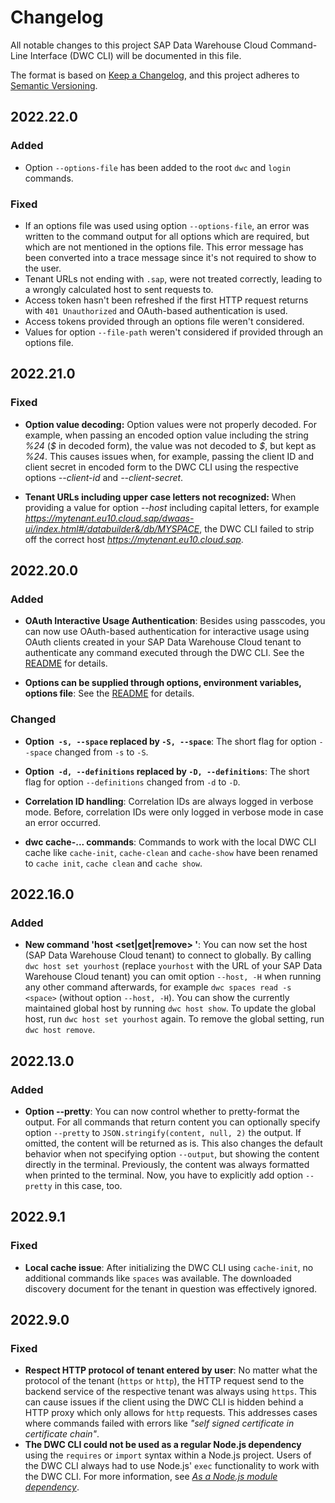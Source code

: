 # Changelog

All notable changes to this project SAP Data Warehouse Cloud Command-Line Interface (DWC CLI) will be documented in this file.

The format is based on [Keep a Changelog](https://keepachangelog.com/en/1.0.0/),
and this project adheres to [Semantic Versioning](https://semver.org/spec/v2.0.0.html).

## 2022.22.0

### Added

- Option `--options-file` has been added to the root `dwc` and `login` commands.

### Fixed

- If an options file was used using option `--options-file`, an error was written to the command output for all options which are required, but which are not mentioned in the options file. This error message has been converted into a trace message since it's not required to show to the user.
- Tenant URLs not ending with `.sap`, were not treated correctly, leading to a wrongly calculated host to sent requests to.
- Access token hasn't been refreshed if the first HTTP request returns with `401 Unauthorized` and OAuth-based authentication is used.
- Access tokens provided through an options file weren't considered.
- Values for option `--file-path` weren't considered if provided through an options file.

## 2022.21.0

### Fixed

- **Option value decoding:** Option values were not properly decoded. For example, when passing an encoded option value including the string _%24_ (_\$_ in decoded form), the value was not decoded to _\$_, but kept as _%24_. This causes issues when, for example, passing the client ID and client secret in encoded form to the DWC CLI using the respective options _--client-id_ and _--client-secret_.

- **Tenant URLs including upper case letters not recognized:** When providing a value for option _--host_ including capital letters, for example *https://mytenant.eu10.cloud.sap/dwaas-ui/index.html#/databuilder&/db/MYSPACE*, the DWC CLI failed to strip off the correct host *https://mytenant.eu10.cloud.sap*.

## 2022.20.0

### Added

- **OAuth Interactive Usage Authentication**: Besides using passcodes, you can now use OAuth-based authentication for interactive usage using OAuth clients created in your SAP Data Warehouse Cloud tenant to authenticate any command executed through the DWC CLI. See the [README](README.md#oauth-interactive-usage) for details.

- **Options can be supplied through options, environment variables, options file**: See the [README](README.md#options-handling) for details.

### Changed

- **Option` -s, --space` replaced by `-S, --space`**: The short flag for option `--space` changed from `-s` to `-S`.

- **Option` -d, --definitions` replaced by `-D, --definitions`**: The short flag for option `--definitions` changed from `-d` to `-D`.

- **Correlation ID handling**: Correlation IDs are always logged in verbose mode. Before, correlation IDs were only logged in verbose mode in case an error occurred.

- **dwc cache-... commands**: Commands to work with the local DWC CLI cache like `cache-init`, `cache-clean` and `cache-show` have been renamed to `cache init`, `cache clean` and `cache show`.

## 2022.16.0

### Added

- **New command 'host <set|get|remove> <host>'**: You can now set the host (SAP Data Warehouse Cloud tenant) to connect to globally. By calling `dwc host set yourhost` (replace `yourhost` with the URL of your SAP Data Warehouse Cloud tenant) you can omit option `--host, -H` when running any other command afterwards, for example `dwc spaces read -s <space>` (without option `--host, -H`). You can show the currently maintained global host by running `dwc host show`. To update the global host, run `dwc host set yourhost` again. To remove the global setting, run `dwc host remove`.

## 2022.13.0

### Added

- **Option --pretty**: You can now control whether to pretty-format the output. For all commands that return content you can optionally specify option `--pretty` to `JSON.stringify(content, null, 2)` the output. If omitted, the content will be returned as is. This also changes the default behavior when not specifying option `--output`, but showing the content directly in the terminal. Previously, the content was always formatted when printed to the terminal. Now, you have to explicitly add option `--pretty` in this case, too.

## 2022.9.1

### Fixed

- **Local cache issue**: After initializing the DWC CLI using `cache-init`, no additional commands like `spaces` was available. The downloaded discovery document for the tenant in question was effectively ignored.

## 2022.9.0

### Fixed

- **Respect HTTP protocol of tenant entered by user**: No matter what the protocol of the tenant (`https` or `http`), the HTTP request send to the backend service of the respective tenant was always using `https`. This can cause issues if the client using the DWC CLI is hidden behind a HTTP proxy which only allows for `http` requests. This addresses cases where commands failed with errors like _"self signed certificate in certificate chain"_.
- **The DWC CLI could not be used as a regular Node.js dependency** using the `requires` or `import` syntax within a Node.js project. Users of the DWC CLI always had to use Node.js' `exec` functionality to work with the DWC CLI. For more information, see [_As a Node.js module dependency_](README.md#as-a-nodejs-module-dependency).

